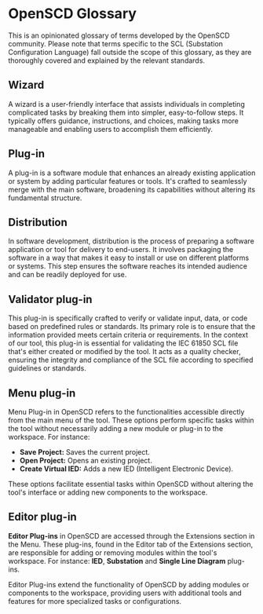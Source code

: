 # OpenSCD Glossary

This is an opinionated glossary of terms developed by the OpenSCD community. Please note that terms specific to the SCL (Substation Configuration Language) fall outside the scope of this glossary, as they are thoroughly covered and explained by the relevant standards.

## Wizard
A wizard is a user-friendly interface that assists individuals in completing complicated tasks by breaking them into simpler, easy-to-follow steps. It typically offers guidance, instructions, and choices, making tasks more manageable and enabling users to accomplish them efficiently.

## Plug-in
A plug-in is a software module that enhances an already existing application or system by adding particular features or tools. It's crafted to seamlessly merge with the main software, broadening its capabilities without altering its fundamental structure.

## Distribution
In software development, distribution is the process of preparing a software application or tool for delivery to end-users. It involves packaging the software in a way that makes it easy to install or use on different platforms or systems. This step ensures the software reaches its intended audience and can be readily deployed for use.

## Validator plug-in
This plug-in is specifically crafted to verify or validate input, data, or code based on predefined rules or standards. Its primary role is to ensure that the information provided meets certain criteria or requirements. In the context of our tool, this plug-in is essential for validating the IEC 61850 SCL file that's either created or modified by the tool. It acts as a quality checker, ensuring the integrity and compliance of the SCL file according to specified guidelines or standards.

## Menu plug-in
Menu Plug-in in OpenSCD refers to the functionalities accessible directly from the main menu of the tool. These options perform specific tasks within the tool without necessarily adding a new module or plug-in to the workspace. For instance:

- **Save Project:** Saves the current project.
- **Open Project:** Opens an existing project.
- **Create Virtual IED:** Adds a new IED (Intelligent Electronic Device).

These options facilitate essential tasks within OpenSCD without altering the tool's interface or adding new components to the workspace.


## Editor plug-in
**Editor Plug-ins** in OpenSCD are accessed through the Extensions section in the Menu. These plug-ins, found in the Editor tab of the Extensions section, are responsible for adding or removing modules within the tool's workspace. For instance: **IED**, **Substation** and **Single Line Diagram** plug-ins.

Editor Plug-ins extend the functionality of OpenSCD by adding modules or components to the workspace, providing users with additional tools and features for more specialized tasks or configurations.


